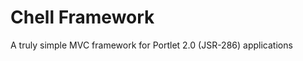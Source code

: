 Chell Framework
================

A truly simple MVC framework for Portlet 2.0 (JSR-286) applications